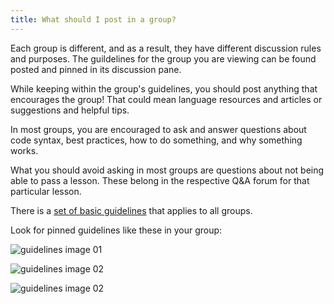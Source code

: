 ```yaml
---
title: What should I post in a group?
---
```


Each group is different, and as a result, they have different discussion rules and purposes. The guildelines for the group you are viewing can be found posted and pinned in its discussion pane.

While keeping within the group's guidelines, you should post anything that encourages the group! That could mean language resources and articles or suggestions and helpful tips. 

In most groups, you are encouraged to ask and answer questions about code syntax, best practices, how to do something, and why something works.

What you should avoid asking in most groups are questions about not being able to pass a lesson. These belong in the respective Q&A forum for that particular lesson.

There is a [set of basic guidelines](http://www.codecademy.com/docs/forum_guidelines) that applies to all groups.

Look for pinned guidelines like these in your group:

![guidelines image 01](/_assets/_img/what-should-i-post-in-groups-01.png)

![guidelines image 02](/_assets/_img/what-should-i-post-in-groups-02.png)

![guidelines image 02](/_assets/_img/what-should-i-post-in-groups-03.png)

